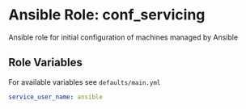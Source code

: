 # Ansible Role: conf_servicing

Ansible role for initial configuration of machines managed by Ansible

## Role Variables

For available variables see `defaults/main.yml`
```yaml
service_user_name: ansible
```
